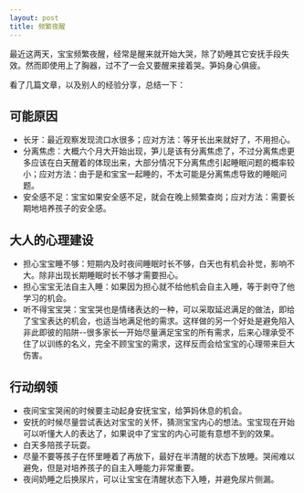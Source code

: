 ```yaml
---
layout: post
title: 频繁夜醒
---
```


最近这两天，宝宝频繁夜醒，经常是醒来就开始大哭，除了奶睡其它安抚手段失效。然而即使用上了胸器，过不了一会又要醒来接着哭。笋妈身心俱疲。

看了几篇文章，以及别人的经验分享，总结一下：

## 可能原因
  * 长牙：最近观察发现流口水很多；应对方法：等牙长出来就好了，不用担心。
  * 分离焦虑：大概六个月大开始出现，笋儿是该有分离焦虑了，不过分离焦虑更多应该在白天醒着的体现出来，大部分情况下分离焦虑引起睡眠问题的概率较小；应对方法：由于是和宝宝一起睡的，不太可能是分离焦虑导致的睡眠问题。
  * 安全感不足：宝宝如果安全感不足，就会在晚上频繁查岗；应对方法：需要长期地培养孩子的安全感。
  
## 大人的心理建设
  * 担心宝宝睡不够：短期内及时夜间睡眠时长不够，白天也有机会补觉，影响不大。除非出现长期睡眠时长不够才需要担心。
  * 担心宝宝无法自主入睡：如果因为担心就不给他机会自主入睡，等于剥夺了他学习的机会。
  * 听不得宝宝哭：宝宝哭也是情绪表达的一种，可以采取延迟满足的做法，即给了宝宝表达的机会，也适当地满足他的需求。这样做的另一个好处是避免陷入非此即彼的陷阱--很多家长一开始尽量满足宝宝的所有需求，后来心理承受不住了以训练的名义，完全不顾宝宝的需求，这样反而会给宝宝的心理带来巨大伤害。
  
## 行动纲领
  * 夜间宝宝哭闹的时候要主动起身安抚宝宝，给笋妈休息的机会。
  * 安抚的时候尽量尝试表达对宝宝的关怀，猜测宝宝内心的想法。宝宝现在开始可以听懂大人的表达了，如果说中了宝宝的内心可能有意想不到的效果。
  * 白天多陪孩子玩耍。
  * 尽量不要等孩子在怀里睡着了再放下，最好在半清醒的状态下放睡。哭闹难以避免，但是对培养孩子的自主入睡能力非常重要。
  * 夜间奶睡之后换尿片，可以让宝宝在清醒状态下入睡，并避免尿片侧漏。



